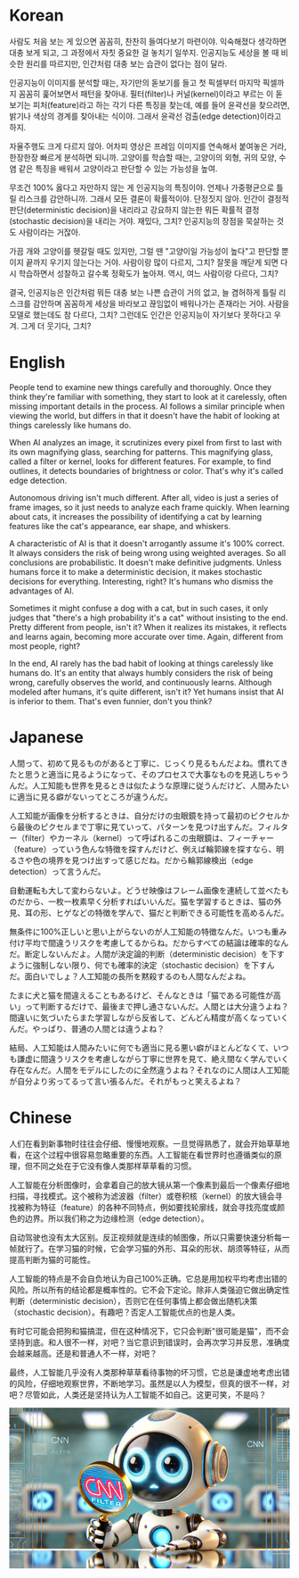 # Korean

사람도 처음 보는 게 있으면 꼼꼼히, 찬찬히 들여다보기 마련이야. 익숙해졌다 생각하면 대충 보게 되고, 그 과정에서 자칫 중요한 걸 놓치기 일쑤지. 인공지능도 세상을 볼 때 비슷한 원리를 따르지만, 인간처럼 대충 보는 습관이 없다는 점이 달라.

인공지능이 이미지를 분석할 때는, 자기만의 돋보기를 들고 첫 픽셀부터 마지막 픽셀까지 꼼꼼히 훑어보면서 패턴을 찾아내. 필터(filter)나 커널(kernel)이라고 부르는 이 돋보기는 피처(feature)라고 하는 각기 다른 특징을 찾는데, 예를 들어 윤곽선을 찾으려면, 밝기나 색상의 경계를 찾아내는 식이야. 그래서 윤곽선 검출(edge detection)이라고 하지.

자율주행도 크게 다르지 않아. 어차피 영상은 프레임 이미지를 연속해서 붙여놓은 거라, 한장한장 빠르게 분석하면 되니까. 고양이를 학습할 때는, 고양이의 외형, 귀의 모양, 수염 같은 특징을 배워서 고양이라고 판단할 수 있는 가능성을 높여.

무조건 100% 옳다고 자만하지 않는 게 인공지능의 특징이야. 언제나 가중평균으로 틀릴 리스크를 감안하니까. 그래서 모든 결론이 확률적이야. 단정짓지 않아. 인간이 결정적 판단(deterministic decision)을 내리라고 강요하지 않는한 뭐든 확률적 결정(stochastic decision)을 내리는 거야. 재밌다, 그치? 인공지능의 장점을 묵살하는 것도 사람이라는 거잖아.

가끔 개와 고양이를 헷갈릴 때도 있지만, 그럴 땐 "고양이일 가능성이 높다"고 판단할 뿐이지 끝까지 우기지 않는다는 거야. 사람이랑 많이 다르지, 그치? 잘못을 깨닫게 되면 다시 학습하면서 성찰하고 갈수록 정확도가 높아져. 역시, 여느 사람이랑 다르다, 그치?

결국, 인공지능은 인간처럼 뭐든 대충 보는 나쁜 습관이 거의 없고, 늘 겸허하게 틀릴 리스크를 감안하며 꼼꼼하게 세상을 바라보고 끊임없이 배워나가는 존재라는 거야. 사람을 모델로 했는데도 참 다르다, 그치? 그런데도 인간은 인공지능이 자기보다 못하다고 우겨. 그게 더 웃기다, 그치?

# English

People tend to examine new things carefully and thoroughly. Once they think they're familiar with something, they start to look at it carelessly, often missing important details in the process. AI follows a similar principle when viewing the world, but differs in that it doesn't have the habit of looking at things carelessly like humans do.

When AI analyzes an image, it scrutinizes every pixel from first to last with its own magnifying glass, searching for patterns. This magnifying glass, called a filter or kernel, looks for different features. For example, to find outlines, it detects boundaries of brightness or color. That's why it's called edge detection.

Autonomous driving isn't much different. After all, video is just a series of frame images, so it just needs to analyze each frame quickly. When learning about cats, it increases the possibility of identifying a cat by learning features like the cat's appearance, ear shape, and whiskers.

A characteristic of AI is that it doesn't arrogantly assume it's 100% correct. It always considers the risk of being wrong using weighted averages. So all conclusions are probabilistic. It doesn't make definitive judgments. Unless humans force it to make a deterministic decision, it makes stochastic decisions for everything. Interesting, right? It's humans who dismiss the advantages of AI.

Sometimes it might confuse a dog with a cat, but in such cases, it only judges that "there's a high probability it's a cat" without insisting to the end. Pretty different from people, isn't it? When it realizes its mistakes, it reflects and learns again, becoming more accurate over time. Again, different from most people, right?

In the end, AI rarely has the bad habit of looking at things carelessly like humans do. It's an entity that always humbly considers the risk of being wrong, carefully observes the world, and continuously learns. Although modeled after humans, it's quite different, isn't it? Yet humans insist that AI is inferior to them. That's even funnier, don't you think?

# Japanese

人間って、初めて見るものがあると丁寧に、じっくり見るもんだよね。慣れてきたと思うと適当に見るようになって、そのプロセスで大事なものを見逃しちゃうんだ。人工知能も世界を見るときは似たような原理に従うんだけど、人間みたいに適当に見る癖がないってところが違うんだ。

人工知能が画像を分析するときは、自分だけの虫眼鏡を持って最初のピクセルから最後のピクセルまで丁寧に見ていって、パターンを見つけ出すんだ。フィルター（filter）やカーネル（kernel）って呼ばれるこの虫眼鏡は、フィーチャー（feature）っていう色んな特徴を探すんだけど、例えば輪郭線を探すなら、明るさや色の境界を見つけ出すって感じだね。だから輪郭線検出（edge detection）って言うんだ。

自動運転も大して変わらないよ。どうせ映像はフレーム画像を連続して並べたものだから、一枚一枚素早く分析すればいいんだ。猫を学習するときは、猫の外見、耳の形、ヒゲなどの特徴を学んで、猫だと判断できる可能性を高めるんだ。

無条件に100%正しいと思い上がらないのが人工知能の特徴なんだ。いつも重み付け平均で間違うリスクを考慮してるからね。だからすべての結論は確率的なんだ。断定しないんだよ。人間が決定論的判断（deterministic decision）を下すように強制しない限り、何でも確率的決定（stochastic decision）を下すんだ。面白いでしょ？人工知能の長所を黙殺するのも人間なんだよね。

たまに犬と猫を間違えることもあるけど、そんなときは「猫である可能性が高い」って判断するだけで、最後まで押し通さないんだ。人間とは大分違うよね？間違いに気づいたらまた学習しながら反省して、どんどん精度が高くなっていくんだ。やっぱり、普通の人間とは違うよね？

結局、人工知能は人間みたいに何でも適当に見る悪い癖がほとんどなくて、いつも謙虚に間違うリスクを考慮しながら丁寧に世界を見て、絶え間なく学んでいく存在なんだ。人間をモデルにしたのに全然違うよね？それなのに人間は人工知能が自分より劣ってるって言い張るんだ。それがもっと笑えるよね？

# Chinese

人们在看到新事物时往往会仔细、慢慢地观察。一旦觉得熟悉了，就会开始草草地看，在这个过程中很容易忽略重要的东西。人工智能在看世界时也遵循类似的原理，但不同之处在于它没有像人类那样草草看的习惯。

人工智能在分析图像时，会拿着自己的放大镜从第一个像素到最后一个像素仔细地扫描，寻找模式。这个被称为滤波器（filter）或卷积核（kernel）的放大镜会寻找被称为特征（feature）的各种不同特点，例如要找轮廓线，就会寻找亮度或颜色的边界。所以我们称之为边缘检测（edge detection）。

自动驾驶也没有太大区别。反正视频就是连续的帧图像，所以只需要快速分析每一帧就行了。在学习猫的时候，它会学习猫的外形、耳朵的形状、胡须等特征，从而提高判断为猫的可能性。

人工智能的特点是不会自负地认为自己100%正确。它总是用加权平均考虑出错的风险。所以所有的结论都是概率性的。它不会下定论。除非人类强迫它做出确定性判断（deterministic decision），否则它在任何事情上都会做出随机决策（stochastic decision）。有趣吧？否定人工智能优点的也是人类。

有时它可能会把狗和猫搞混，但在这种情况下，它只会判断"很可能是猫"，而不会坚持到底。和人很不一样，对吧？当它意识到错误时，会再次学习并反思，准确度会越来越高。还是和普通人不一样，对吧？

最终，人工智能几乎没有人类那种草草看待事物的坏习惯，它总是谦虚地考虑出错的风险，仔细地观察世界，不断地学习。虽然是以人为模型，但真的很不一样，对吧？尽管如此，人类还是坚持认为人工智能不如自己。这更可笑，不是吗？

![img_98.png](../images/img_98.png)

